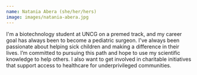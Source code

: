 ```yaml
---
name: Natania Abera (she/her/hers)
image: images/natania-abera.jpg
---
```


I'm a biotechnology student at UNCG on a premed track, and my career goal has always been to become a pediatric surgeon. I've always been passionate about helping sick children and making a difference in their lives. I’m committed to pursuing this path and hope to use my scientific knowledge to help others. I also want to get involved in charitable initiatives that support access to healthcare for underprivileged communities.



